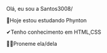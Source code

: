 Olá, eu sou a Santos3008/



🚀Hoje estou estudando Phynton

✔Tenho conhecimento em HTML,CSS

👩🏾Proneme ela/dela

